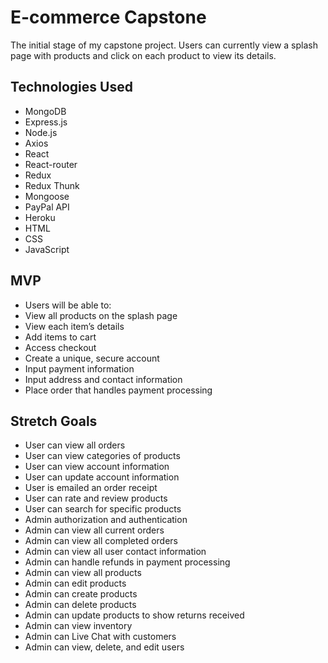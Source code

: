 # E-commerce Capstone

The initial stage of my capstone project. Users can currently view a splash page with products and click on each product to view its details.

## Technologies Used

- MongoDB
- Express.js
- Node.js
- Axios
- React
- React-router
- Redux
- Redux Thunk
- Mongoose
- PayPal API
- Heroku
- HTML
- CSS
- JavaScript

## MVP

- Users will be able to:
- View all products on the splash page
- View each item’s details
- Add items to cart
- Access checkout
- Create a unique, secure account
- Input payment information
- Input address and contact information
- Place order that handles payment processing

## Stretch Goals

- User can view all orders
- User can view categories of products
- User can view account information
- User can update account information
- User is emailed an order receipt
- User can rate and review products
- User can search for specific products
- Admin authorization and authentication
- Admin can view all current orders
- Admin can view all completed orders
- Admin can view all user contact information
- Admin can handle refunds in payment processing
- Admin can view all products
- Admin can edit products
- Admin can create products
- Admin can delete products
- Admin can update products to show returns received
- Admin can view inventory
- Admin can Live Chat with customers
- Admin can view, delete, and edit users
